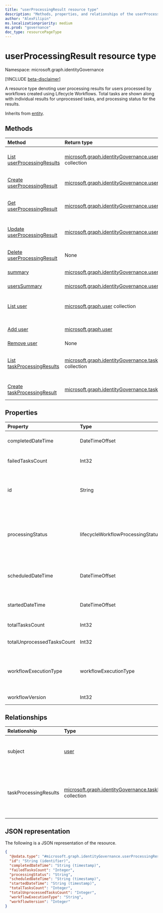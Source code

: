 ```yaml
---
title: "userProcessingResult resource type"
description: "Methods, properties, and relationships of the userProcessingResult resource type*"
author: "AlexFilipin"
ms.localizationpriority: medium
ms.prod: "governance"
doc_type: resourcePageType
---
```


# userProcessingResult resource type

Namespace: microsoft.graph.identityGovernance

[!INCLUDE [beta-disclaimer](../../includes/beta-disclaimer.md)]

A resource type denoting user processing results for users processed by workflows created using Lifecycle Workflows. Total tasks are shown along with individual results for unprocessed  tasks, and processing status for the results.

Inherits from [entity](../resources/entity.md).

## Methods

|Method|Return type|Description|
|:---|:---|:---|
|[List userProcessingResults](../api/identitygovernance-run-list-userprocessingresults.md)|[microsoft.graph.identityGovernance.userProcessingResult](../resources/identitygovernance-userprocessingresult.md) collection|Get a list of the [userProcessingResult](../resources/identitygovernance-userprocessingresult.md) objects and their properties.|
|[Create userProcessingResult](../api/identitygovernance-run-post-userprocessingresults.md)|[microsoft.graph.identityGovernance.userProcessingResult](../resources/identitygovernance-userprocessingresult.md)|Create a new [userProcessingResult](../resources/identitygovernance-userprocessingresult.md) object.|
|[Get userProcessingResult](../api/identitygovernance-userprocessingresult-get.md)|[microsoft.graph.identityGovernance.userProcessingResult](../resources/identitygovernance-userprocessingresult.md)|Read the properties and relationships of a [userProcessingResult](../resources/identitygovernance-userprocessingresult.md) object.|
|[Update userProcessingResult](../api/identitygovernance-userprocessingresult-update.md)|[microsoft.graph.identityGovernance.userProcessingResult](../resources/identitygovernance-userprocessingresult.md)|Update the properties of a [userProcessingResult](../resources/identitygovernance-userprocessingresult.md) object.|
|[Delete userProcessingResult](../api/identitygovernance-run-delete-userprocessingresults.md)|None|Deletes a [userProcessingResult](../resources/identitygovernance-userprocessingresult.md) object.|
|[summary](../api/identitygovernance-userprocessingresult-summary.md)|[microsoft.graph.identityGovernance.userSummary](../resources/identitygovernance-usersummary.md)|**TODO: Add Description**|
|[usersSummary](../api/identitygovernance-userprocessingresult-userssummary.md)|[microsoft.graph.identityGovernance.usersProcessingSummary](../resources/identitygovernance-usersprocessingsummary.md)|**TODO: Add Description**|
|[List user](../api/invitation-list-inviteduser.md)|[microsoft.graph.user](../resources/user.md) collection|Get the user resources from the subject navigation property.|
|[Add user](../api/identitygovernance-userprocessingresult-post-subject.md)|[microsoft.graph.user](../resources/user.md)|Add subject by posting to the subject collection.|
|[Remove user](../api/identitygovernance-userprocessingresult-delete-subject.md)|None|Remove a [user](../resources/user.md) object.|
|[List taskProcessingResults](../api/identitygovernance-userprocessingresult-list-taskprocessingresults.md)|[microsoft.graph.identityGovernance.taskProcessingResult](../resources/identitygovernance-taskprocessingresult.md) collection|Get the taskProcessingResult resources from the taskProcessingResults navigation property.|
|[Create taskProcessingResult](../api/identitygovernance-userprocessingresult-post-taskprocessingresults.md)|[microsoft.graph.identityGovernance.taskProcessingResult](../resources/identitygovernance-taskprocessingresult.md)|Create a new taskProcessingResult object.|

## Properties

|Property|Type|Description|
|:---|:---|:---|
|completedDateTime|DateTimeOffset|The date and time of a completed user processing result.|
|failedTasksCount|Int32|Numerical count of failed tasks for users processed.|
|id|String|Identifier used for individually addressing a specific user processing result. Inherited from [entity](../resources/entity.md).|
|processingStatus|lifecycleWorkflowProcessingStatus|The processing status of a .The possible values are: `queued`, `inProgress`, `completed`, `completedWithErrors`, `canceled`, `failed`, `unknownFutureValue`.|
|scheduledDateTime|DateTimeOffset|The time and date of a scheduled workflow to be processed for a user.|
|startedDateTime|DateTimeOffset|The date and time when a user processing result was started.|
|totalTasksCount|Int32|Numerical count of total tasks.|
|totalUnprocessedTasksCount|Int32|Numerical count of unprocessed tasks for a user.|
|workflowExecutionType|workflowExecutionType|The workflow execution type of a workflow. The possible values are: `scheduled`, `onDemand`, `unknownFutureValue`.|
|workflowVersion|Int32|The workflow version.|

## Relationships

|Relationship|Type|Description|
|:---|:---|:---|
|subject|[user](../resources/user.md)|User the processing result is being run for|
|taskProcessingResults|[microsoft.graph.identityGovernance.taskProcessingResult](../resources/identitygovernance-taskprocessingresult.md) collection|task processing information that is ran for a user being returned in the results.|

## JSON representation

The following is a JSON representation of the resource.
<!-- {
  "blockType": "resource",
  "keyProperty": "id",
  "@odata.type": "microsoft.graph.identityGovernance.userProcessingResult",
  "baseType": "microsoft.graph.entity",
  "openType": false
}
-->
``` json
{
  "@odata.type": "#microsoft.graph.identityGovernance.userProcessingResult",
  "id": "String (identifier)",
  "completedDateTime": "String (timestamp)",
  "failedTasksCount": "Integer",
  "processingStatus": "String",
  "scheduledDateTime": "String (timestamp)",
  "startedDateTime": "String (timestamp)",
  "totalTasksCount": "Integer",
  "totalUnprocessedTasksCount": "Integer",
  "workflowExecutionType": "String",
  "workflowVersion": "Integer"
}
```
